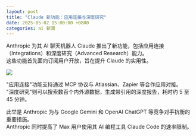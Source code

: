 ```yaml
---
layout: post
title: "Claude 新功能：应用连接与深度研究"
date: 2025-05-02 15:00:00 +0800
categories: ai 新闻
---
```


Anthropic 为其 AI 聊天机器人 Claude 推出了新功能，包括应用连接（Integrations）和深度研究（Advanced Research）能力。  
这些功能首先面向订阅用户开放，旨在提升 Claude 的实用性。

![](https://pic.imgdd.cc/item/6814b67b3c3a6234d3119717.jpg)

"应用连接"功能支持通过 MCP 协议与 Atlassian、Zapier 等合作应用对接。  
"深度研究"则可以搜索数百个内外源数据，生成带引用的深度报告，耗时约 5 至 45 分钟。

此举是 Anthropic 为与 Google Gemini 和 OpenAI ChatGPT 等竞争对手抗衡的重要措施。  
Anthropic 同时提高了 Max 用户使用其 AI 编程工具 Claude Code 的速率限制。
